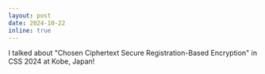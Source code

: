 ```yaml
---
layout: post
date: 2024-10-22
inline: true
---
```


I talked about "Chosen Ciphertext Secure Registration-Based Encryption" in CSS 2024 at Kobe, Japan!
